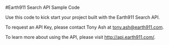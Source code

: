 #Earth911 Search API Sample Code

Use this code to kick start your project built with the Earth911 Search API.

To request an API Key, please contact Tony Ash at tony.ash@earth911.com.

To learn more about using the API, please visit http://api.earth911.com/.
